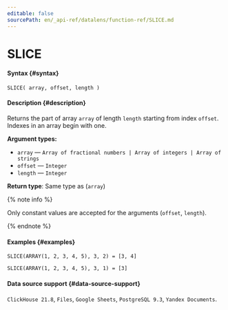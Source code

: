 ```yaml
---
editable: false
sourcePath: en/_api-ref/datalens/function-ref/SLICE.md
---
```


# SLICE



#### Syntax {#syntax}


```
SLICE( array, offset, length )
```

#### Description {#description}
Returns the part of array `array` of length `length` starting from index `offset`. Indexes in an array begin with one.

**Argument types:**
- `array` — `Array of fractional numbers | Array of integers | Array of strings`
- `offset` — `Integer`
- `length` — `Integer`


**Return type**: Same type as (`array`)

{% note info %}

Only constant values are accepted for the arguments (`offset`, `length`).

{% endnote %}


#### Examples {#examples}

```
SLICE(ARRAY(1, 2, 3, 4, 5), 3, 2) = [3, 4]
```

```
SLICE(ARRAY(1, 2, 3, 4, 5), 3, 1) = [3]
```


#### Data source support {#data-source-support}

`ClickHouse 21.8`, `Files`, `Google Sheets`, `PostgreSQL 9.3`, `Yandex Documents`.
